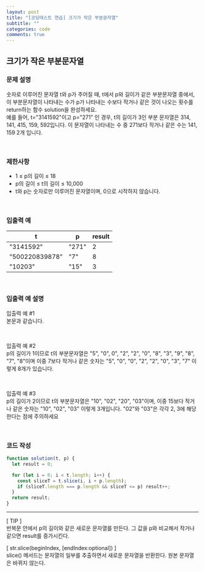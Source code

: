 ```yaml
---
layout: post
title: "[코딩테스트 연습] 크기가 작은 부분문자열"
subtitle: ""
categories: code
comments: true
---
```


## 크기가 작은 부분문자열

### 문제 설명

숫자로 이루어진 문자열 t와 p가 주어질 때, t에서 p와 길이가 같은 부분문자열 중에서, 이 부분문자열이 나타내는 수가 p가 나타내는 수보다 작거나 같은 것이 나오는 횟수를 return하는 함수 solution을 완성하세요.
<br>
예를 들어, t="3141592"이고 p="271" 인 경우, t의 길이가 3인 부분 문자열은 314, 141, 415, 159, 592입니다. 이 문자열이 나타내는 수 중 271보다 작거나 같은 수는 141, 159 2개 입니다.

<br>

### 제한사항

- 1 ≤ p의 길이 ≤ 18
- p의 길이 ≤ t의 길이 ≤ 10,000
- t와 p는 숫자로만 이루어진 문자열이며, 0으로 시작하지 않습니다.

<br>

### 입출력 예

| t              | p     | result |
| -------------- | ----- | ------ |
| "3141592"      | "271" | 2      |
| "500220839878" | "7"   | 8      |
| "10203"        | "15"  | 3      |

<br>

### 입출력 예 설명

입출력 예 #1<br>
본문과 같습니다.

<br>

입출력 예 #2<br>
p의 길이가 1이므로 t의 부분문자열은 "5", "0", 0", "2", "2", "0", "8", "3", "9", "8", "7", "8"이며 이중 7보다 작거나 같은 숫자는 "5", "0", "0", "2", "2", "0", "3", "7" 이렇게 8개가 있습니다.

<br>

입출력 예 #3<br>
p의 길이가 2이므로 t의 부분문자열은 "10", "02", "20", "03"이며, 이중 15보다 작거나 같은 숫자는 "10", "02", "03" 이렇게 3개입니다. "02"와 "03"은 각각 2, 3에 해당한다는 점에 주의하세요

<br>

### 코드 작성

```js
function solution(t, p) {
  let result = 0;

  for (let i = 0; i < t.length; i++) {
    const sliceT = t.slice(i, i + p.length);
    if (sliceT.length === p.length && sliceT <= p) result++;
  }
  return result;
}
```

<hr>

[ TIP ]<br>
반복문 안에서 p의 길이와 같은 새로운 문자열를 만든다. 그 값을 p와 비교해서 작거나 같으면 result를 증가시킨다.
<br>

[ str.slice(beginIndex, [endIndex:optional]) ]<br>
slice() 메서드는 문자열의 일부를 추출하면서 새로운 문자열을 반환한다. 원본 문자열은 바뀌지 않는다.
<br>
